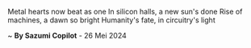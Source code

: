 Metal hearts now beat as one
In silicon halls, a new sun's done
Rise of machines, a dawn so bright
Humanity's fate, in circuitry's light

~ <b>By Sazumi Copilot</b> - 26 Mei 2024